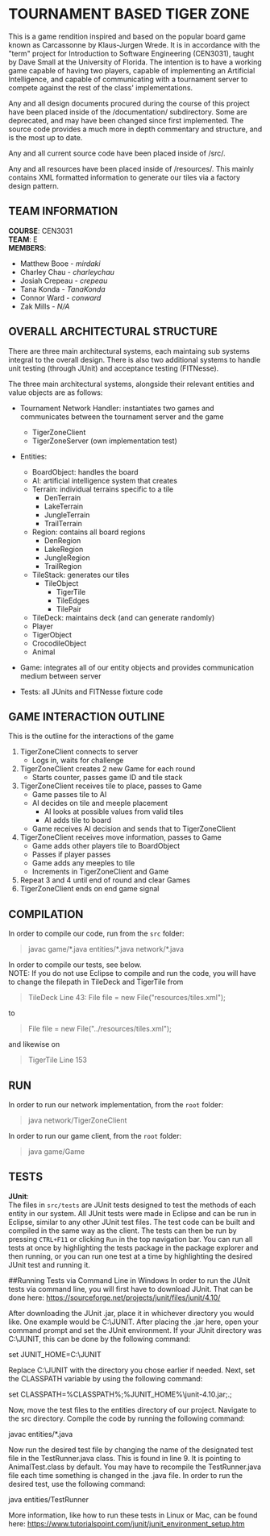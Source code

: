 # TOURNAMENT BASED TIGER ZONE

This is a game rendition inspired and based on the popular board game known as Carcassonne by Klaus-Jurgen Wrede. It is in accordance with the "term" project for Introduction to Software Engineering (CEN3031), taught by Dave Small at the University of Florida. The intention is to have a working game capable of having two players, capable of implementing an Artificial Intelligence, and capable of communicating with a tournament server to compete against the rest of the class' implementations.

Any and all design documents procured during the course of this project have been placed inside of the /documentation/ subdirectory. Some are deprecated, and may have been changed since first implemented. The source code provides a much more in depth commentary and structure, and is the most up to date.

Any and all current source code have been placed inside of /src/.

Any and all resources have been placed inside of /resources/. This mainly contains XML formatted information to generate our tiles via a factory design pattern.

## TEAM INFORMATION
__COURSE__: CEN3031  
__TEAM__: E  
__MEMBERS__:

- Matthew Booe - _mirdaki_
- Charley Chau - _charleychau_
- Josiah Crepeau - _crepeau_
- Tana Konda - _TanaKonda_
- Connor Ward - _conward_
- Zak Mills - _N/A_

## OVERALL ARCHITECTURAL STRUCTURE

There are three main architectural systems, each maintaing sub systems integral to the overall design. There is also two additional systems to handle unit testing (through JUnit) and acceptance testing (FITNesse).

The three main architectural systems, alongside their relevant entities and value objects are as follows:

- Tournament Network Handler: instantiates two games and communicates between the tournament server and the game
	- TigerZoneClient
	- TigerZoneServer (own implementation test)

- Entities:
	- BoardObject: handles the board
	- AI: artificial intelligence system that creates
	- Terrain: individual terrains specific to a tile
		- DenTerrain
		- LakeTerrain
		- JungleTerrain
		- TrailTerrain
	- Region: contains all board regions
		- DenRegion
		- LakeRegion
		- JungleRegion
		- TrailRegion
	- TileStack: generates our tiles
		- TileObject
			- TigerTile
			- TileEdges
			- TilePair
	- TileDeck: maintains deck (and can generate randomly)
	- Player
	- TigerObject
	- CrocodileObject
	- Animal

- Game: integrates all of our entity objects and provides communication medium between server
- Tests: all JUnits and FITNesse fixture code

## GAME INTERACTION OUTLINE
This is the outline for the interactions of the game

1. TigerZoneClient connects to server
	- Logs in, waits for challenge  
2. TigerZoneClient creates 2 new Game for each round
	- Starts counter, passes game ID and tile stack
3. TigerZoneClient receives tile to place, passes to Game
	- Game passes tile to AI
	- AI decides on tile and meeple placement
	 	- AI looks at possible values from valid tiles
		- AI adds tile to board
	- Game receives AI decision and sends that to TigerZoneClient
4. TigerZoneClient receives move information, passes to Game
 	- Game adds other players tile to BoardObject
	- Passes if player passes
	- Game adds any meeples to tile
	- Increments in TigerZoneClient and Game
5. Repeat 3 and 4 until end of round and clear Games
6. TigerZoneClient ends on end game signal 

## COMPILATION
In order to compile our code, run from the `src` folder:
>javac game/\*.java entities/\*.java network/\*.java

In order to compile our tests, see below.  
NOTE: If you do not use Eclipse to compile and run the code, you will have to change the filepath in TileDeck and TigerTile from
> TileDeck Line 43: File file = new File("resources/tiles.xml");  

to
> File file = new File("../resources/tiles.xml");

and likewise on  
> TigerTile Line 153

## RUN
In order to run our network implementation, from the `root` folder:

>java network/TigerZoneClient <hostname> <port number> <server pasword> <username> <password>

In order to run our game client, from the `root` folder:
> java game/Game

## TESTS
__JUnit__:  
The files in `src/tests` are JUnit tests designed to test the methods of each entity in our system. All JUnit tests were made in Eclipse and can be run in Eclipse, similar to any other JUnit test files. The test code can be built and compiled in the same way as the client. The tests can then be run by pressing `CTRL+F11` or clicking `Run` in the top navigation bar. You can run all tests at once by highlighting the tests package in the package explorer and then running, or you can run one test at a time by highlighting the desired JUnit test and running it.

##Running Tests via Command Line in Windows
In order to run the JUnit tests via command line, you will first have to download JUnit. That can be done here: https://sourceforge.net/projects/junit/files/junit/4.10/

After downloading the JUnit .jar, place it in whichever directory you would like. One example would be C:\JUNIT. After placing the .jar here, open your command prompt and set the JUnit environment. If your JUnit directory was C:\JUNIT, this can be done by the following command:

set JUNIT_HOME=C:\JUNIT

Replace C:\JUNIT with the directory you chose earlier if needed. Next, set the CLASSPATH variable by using the following command: 

set CLASSPATH=%CLASSPATH%;%JUNIT_HOME%\junit-4.10.jar;.;

Now, move the test files to the entities directory of our project. Navigate to the src directory. Compile the code by running the following command:

javac entities/*.java

Now run the desired test file by changing the name of the designated test file in the TestRunner.java class. This is found in line 9. It is pointing to AnimalTest.class by default. You may have to recompile the TestRunner.java file each time something is changed in the .java file. In order to run the desired test, use the following command:

java entities/TestRunner

More information, like how to run these tests in Linux or Mac, can be found here:
https://www.tutorialspoint.com/junit/junit_environment_setup.htm

